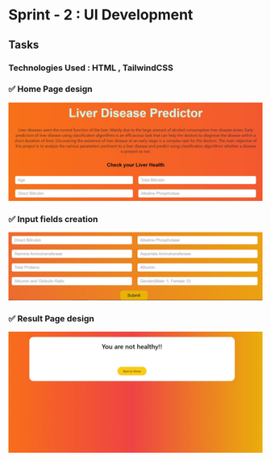 # Sprint - 2 : UI Development
## Tasks 
### Technologies Used : HTML , TailwindCSS

### ✅ Home Page design 
![1](https://raw.githubusercontent.com/IBM-EPBL/IBM-Project-42415-1660661955/main/Project%20developement%20phase/Sprint%202/Images/Home.jpg)

### ✅ Input fields creation
![2](https://raw.githubusercontent.com/IBM-EPBL/IBM-Project-42415-1660661955/main/Project%20developement%20phase/Sprint%202/Images/input.jpg)

### ✅ Result Page design
![3](https://raw.githubusercontent.com/IBM-EPBL/IBM-Project-42415-1660661955/main/Project%20developement%20phase/Sprint%202/Images/Result.jpg)

